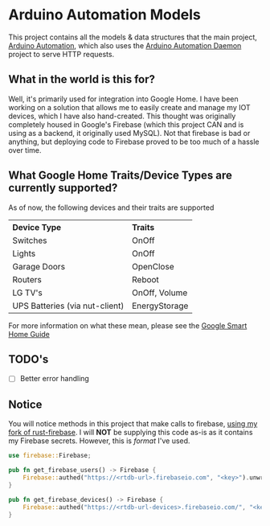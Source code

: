 # Arduino Automation Models

This project contains all the models & data structures that the main project,
[Arduino Automation](https://github.com/GT3CH1/arduino-automoation), which also uses the
[Arduino Automation Daemon](https://github.com/GT3CH1/aa-daemon) project to serve HTTP requests.

## What in the world is this for?

Well, it's primarily used for integration into Google Home. I have been working on a solution that allows me to easily
create and manage my IOT devices, which I have also hand-created. This thought was originally completely housed in
Google's Firebase
(which this project CAN and is using as a backend, it originally used MySQL). Not that firebase is bad or anything, but
deploying code to Firebase proved to be too much of a hassle over time.

## What Google Home Traits/Device Types are currently supported?

As of now, the following devices and their traits are supported

<table style="text-align: left">
    <tr>
        <th>Device Type</th>
        <th>Traits</th>
    </tr>
    <tr>
        <td>Switches</td><td>OnOff</td>
    </tr>
    <tr>
        <td>Lights</td><td>OnOff</td>
    </tr>
    <tr>
        <td>Garage Doors</td><td>OpenClose</td>
    </tr>
    <tr>
        <td>Routers</td><td>Reboot</td>
    </tr>
    <tr>
        <td>LG TV's</td><td>OnOff, Volume</td>
    </tr>
    <tr>
        <td>UPS Batteries (via nut-client)</td>
        <td>EnergyStorage</td>
    </tr>
</table>

For more information on what these mean, please see the
[Google Smart Home Guide](https://developers.google.com/assistant/smarthome/guides)

## TODO's

* [ ] Better error handling

## Notice

You will notice methods in this project that make calls to
firebase, [using my fork of rust-firebase](https://github.com/GT3CH1/rust-firebase). I will __NOT__ be supplying this
code as-is as it contains my Firebase secrets. However, this is _format_ I've used.

```rust
use firebase::Firebase;

pub fn get_firebase_users() -> Firebase {
    Firebase::authed("https://<rtdb-url>.firebaseio.com", "<key>").unwrap()
}

pub fn get_firebase_devices() -> Firebase {
    Firebase::authed("https://<rtdb-url-devices>.firebaseio.com/", "<key>").unwrap()
}
```

